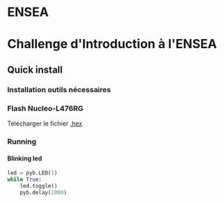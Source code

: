 # ENSEA
# Challenge d'Introduction à l'ENSEA

## Quick install

### Installation outils nécessaires


### Flash Nucleo-L476RG
Télécharger le fichier [.hex](NUCLEO_L476RG-20230426-v1.20.0.hex)


### Running 


#### Blinking led
```python
led = pyb.LED(1)
while True:
    led.toggle()
    pyb.delay(1000)
```
